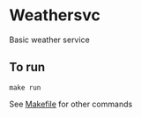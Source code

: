 # Weathersvc

Basic weather service 

## To run
`make run`

See [Makefile](Makefile) for other commands
